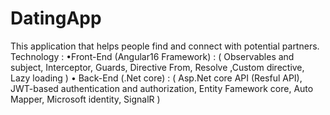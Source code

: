 # DatingApp
This application that helps people find and connect with potential partners.
Technology :
•Front-End (Angular16 Framework) :
( Observables and subject, Interceptor, Guards, Directive From, Resolve ,Custom directive, Lazy loading )
• Back-End (.Net core) :
( Asp.Net core API (Resful API), JWT-based authentication and authorization, Entity Famework core, Auto
Mapper, Microsoft identity, SignalR )
